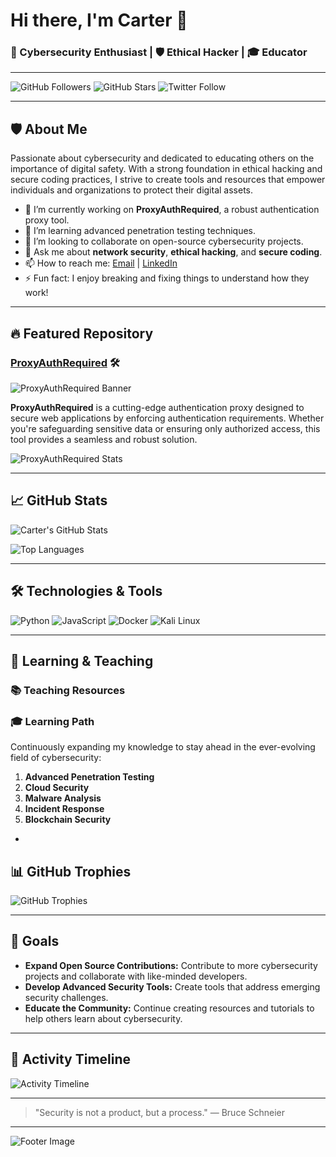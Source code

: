 

# Hi there, I'm Carter 👋

### 🔐 Cybersecurity Enthusiast | 🛡️ Ethical Hacker | 🎓 Educator

---

![GitHub Followers](https://img.shields.io/github/followers/CarterPerez-dev?label=Followers&style=for-the-badge)
![GitHub Stars](https://img.shields.io/github/stars/CarterPerez-dev?label=Stars&style=for-the-badge)
![Twitter Follow](https://img.shields.io/twitter/follow/CarterPerez_dev?label=Follow%20Me&style=for-the-badge)

---

## 🛡️ About Me

Passionate about cybersecurity and dedicated to educating others on the importance of digital safety. With a strong foundation in ethical hacking and secure coding practices, I strive to create tools and resources that empower individuals and organizations to protect their digital assets.

- 🔭 I’m currently working on **ProxyAuthRequired**, a robust authentication proxy tool.
- 🌱 I’m learning advanced penetration testing techniques.
- 👯 I’m looking to collaborate on open-source cybersecurity projects.
- 💬 Ask me about **network security**, **ethical hacking**, and **secure coding**.
- 📫 How to reach me: [Email](mailto:carterperez.dev@proxyauthrequired.com) | [LinkedIn](https://www.linkedin.com/in/carterperez)
- ⚡ Fun fact: I enjoy breaking and fixing things to understand how they work!

---

## 🔥 Featured Repository

### [ProxyAuthRequired](https://github.com/CarterPerez-dev/ProxyAuthRequired) 🛠️

![ProxyAuthRequired Banner](https://raw.githubusercontent.com/CarterPerez-dev/ProxyAuth-dev/main/assets/ProxyAuthRequired-banner.png)

**ProxyAuthRequired** is a cutting-edge authentication proxy designed to secure web applications by enforcing authentication requirements. Whether you're safeguarding sensitive data or ensuring only authorized access, this tool provides a seamless and robust solution.


![ProxyAuthRequired Stats](https://github-readme-stats.vercel.app/api/pin/?username=CarterPerez-dev&repo=ProxyAuthRequired&theme=dark&hide_border=true)

---

## 📈 GitHub Stats

![Carter's GitHub Stats](https://github-readme-stats.vercel.app/api?username=CarterPerez-dev&show_icons=true&theme=radical&hide_border=true)

![Top Languages](https://github-readme-stats.vercel.app/api/top-langs/?username=CarterPerez-dev&layout=compact&theme=radical&hide_border=true)

---

## 🛠️ Technologies & Tools

![Python](https://img.shields.io/badge/-Python-3776AB?style=flat&logo=python&logoColor=white)
![JavaScript](https://img.shields.io/badge/-JavaScript-F7DF1E?style=flat&logo=javascript&logoColor=black)
![Docker](https://img.shields.io/badge/-Docker-2496ED?style=flat&logo=docker&logoColor=white)
![Kali Linux](https://img.shields.io/badge/-Kali%20Linux-339933?style=flat&logo=kali-linux&logoColor=white)


---

## 🧠 Learning & Teaching

### 📚 Teaching Resources


### 🎓 Learning Path

Continuously expanding my knowledge to stay ahead in the ever-evolving field of cybersecurity:

1. **Advanced Penetration Testing**
2. **Cloud Security**
3. **Malware Analysis**
4. **Incident Response**
5. **Blockchain Security**

-

## 📊 GitHub Trophies

![GitHub Trophies](https://github-profile-trophy.vercel.app/?username=CarterPerez-dev&theme=radical&no-frame=true&no-bg=true&margin-w=4)

---

## 🎯 Goals

- **Expand Open Source Contributions:** Contribute to more cybersecurity projects and collaborate with like-minded developers.
- **Develop Advanced Security Tools:** Create tools that address emerging security challenges.
- **Educate the Community:** Continue creating resources and tutorials to help others learn about cybersecurity.

---

## 📅 Activity Timeline

![Activity Timeline](https://github-readme-activity-graph.vercel.app/graph?username=CarterPerez-dev&theme=react-dark&hide_border=true)

---

> "Security is not a product, but a process." — Bruce Schneier

---

![Footer Image](https://raw.githubusercontent.com/CarterPerez-dev/CarterPerez-dev/main/assets/footer-cybersecurity.png)

